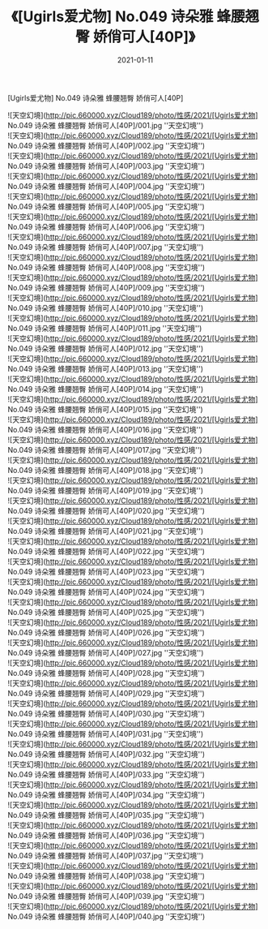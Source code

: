 ﻿---
layout: post
title:  《[Ugirls爱尤物] No.049 诗朵雅 蜂腰翘臀 娇俏可人[40P]》
date:   2021-01-11
img: http://pic.660000.xyz/Cloud189/photo/性感/2021/[Ugirls爱尤物] No.049 诗朵雅 蜂腰翘臀 娇俏可人[40P]/000.jpg
categories: [美女, 性感, 泳衣]
---

[Ugirls爱尤物] No.049 诗朵雅 蜂腰翘臀 娇俏可人[40P]



![天空幻境](http://pic.660000.xyz/Cloud189/photo/性感/2021/[Ugirls爱尤物] No.049 诗朵雅 蜂腰翘臀 娇俏可人[40P]/001.jpg ''天空幻境'') <br>
![天空幻境](http://pic.660000.xyz/Cloud189/photo/性感/2021/[Ugirls爱尤物] No.049 诗朵雅 蜂腰翘臀 娇俏可人[40P]/002.jpg ''天空幻境'') <br>
![天空幻境](http://pic.660000.xyz/Cloud189/photo/性感/2021/[Ugirls爱尤物] No.049 诗朵雅 蜂腰翘臀 娇俏可人[40P]/003.jpg ''天空幻境'') <br>
![天空幻境](http://pic.660000.xyz/Cloud189/photo/性感/2021/[Ugirls爱尤物] No.049 诗朵雅 蜂腰翘臀 娇俏可人[40P]/004.jpg ''天空幻境'') <br>
![天空幻境](http://pic.660000.xyz/Cloud189/photo/性感/2021/[Ugirls爱尤物] No.049 诗朵雅 蜂腰翘臀 娇俏可人[40P]/005.jpg ''天空幻境'') <br>
![天空幻境](http://pic.660000.xyz/Cloud189/photo/性感/2021/[Ugirls爱尤物] No.049 诗朵雅 蜂腰翘臀 娇俏可人[40P]/006.jpg ''天空幻境'') <br>
![天空幻境](http://pic.660000.xyz/Cloud189/photo/性感/2021/[Ugirls爱尤物] No.049 诗朵雅 蜂腰翘臀 娇俏可人[40P]/007.jpg ''天空幻境'') <br>
![天空幻境](http://pic.660000.xyz/Cloud189/photo/性感/2021/[Ugirls爱尤物] No.049 诗朵雅 蜂腰翘臀 娇俏可人[40P]/008.jpg ''天空幻境'') <br>
![天空幻境](http://pic.660000.xyz/Cloud189/photo/性感/2021/[Ugirls爱尤物] No.049 诗朵雅 蜂腰翘臀 娇俏可人[40P]/009.jpg ''天空幻境'') <br>
![天空幻境](http://pic.660000.xyz/Cloud189/photo/性感/2021/[Ugirls爱尤物] No.049 诗朵雅 蜂腰翘臀 娇俏可人[40P]/010.jpg ''天空幻境'') <br>
![天空幻境](http://pic.660000.xyz/Cloud189/photo/性感/2021/[Ugirls爱尤物] No.049 诗朵雅 蜂腰翘臀 娇俏可人[40P]/011.jpg ''天空幻境'') <br>
![天空幻境](http://pic.660000.xyz/Cloud189/photo/性感/2021/[Ugirls爱尤物] No.049 诗朵雅 蜂腰翘臀 娇俏可人[40P]/012.jpg ''天空幻境'') <br>
![天空幻境](http://pic.660000.xyz/Cloud189/photo/性感/2021/[Ugirls爱尤物] No.049 诗朵雅 蜂腰翘臀 娇俏可人[40P]/013.jpg ''天空幻境'') <br>
![天空幻境](http://pic.660000.xyz/Cloud189/photo/性感/2021/[Ugirls爱尤物] No.049 诗朵雅 蜂腰翘臀 娇俏可人[40P]/014.jpg ''天空幻境'') <br>
![天空幻境](http://pic.660000.xyz/Cloud189/photo/性感/2021/[Ugirls爱尤物] No.049 诗朵雅 蜂腰翘臀 娇俏可人[40P]/015.jpg ''天空幻境'') <br>
![天空幻境](http://pic.660000.xyz/Cloud189/photo/性感/2021/[Ugirls爱尤物] No.049 诗朵雅 蜂腰翘臀 娇俏可人[40P]/016.jpg ''天空幻境'') <br>
![天空幻境](http://pic.660000.xyz/Cloud189/photo/性感/2021/[Ugirls爱尤物] No.049 诗朵雅 蜂腰翘臀 娇俏可人[40P]/017.jpg ''天空幻境'') <br>
![天空幻境](http://pic.660000.xyz/Cloud189/photo/性感/2021/[Ugirls爱尤物] No.049 诗朵雅 蜂腰翘臀 娇俏可人[40P]/018.jpg ''天空幻境'') <br>
![天空幻境](http://pic.660000.xyz/Cloud189/photo/性感/2021/[Ugirls爱尤物] No.049 诗朵雅 蜂腰翘臀 娇俏可人[40P]/019.jpg ''天空幻境'') <br>
![天空幻境](http://pic.660000.xyz/Cloud189/photo/性感/2021/[Ugirls爱尤物] No.049 诗朵雅 蜂腰翘臀 娇俏可人[40P]/020.jpg ''天空幻境'') <br>
![天空幻境](http://pic.660000.xyz/Cloud189/photo/性感/2021/[Ugirls爱尤物] No.049 诗朵雅 蜂腰翘臀 娇俏可人[40P]/021.jpg ''天空幻境'') <br>
![天空幻境](http://pic.660000.xyz/Cloud189/photo/性感/2021/[Ugirls爱尤物] No.049 诗朵雅 蜂腰翘臀 娇俏可人[40P]/022.jpg ''天空幻境'') <br>
![天空幻境](http://pic.660000.xyz/Cloud189/photo/性感/2021/[Ugirls爱尤物] No.049 诗朵雅 蜂腰翘臀 娇俏可人[40P]/023.jpg ''天空幻境'') <br>
![天空幻境](http://pic.660000.xyz/Cloud189/photo/性感/2021/[Ugirls爱尤物] No.049 诗朵雅 蜂腰翘臀 娇俏可人[40P]/024.jpg ''天空幻境'') <br>
![天空幻境](http://pic.660000.xyz/Cloud189/photo/性感/2021/[Ugirls爱尤物] No.049 诗朵雅 蜂腰翘臀 娇俏可人[40P]/025.jpg ''天空幻境'') <br>
![天空幻境](http://pic.660000.xyz/Cloud189/photo/性感/2021/[Ugirls爱尤物] No.049 诗朵雅 蜂腰翘臀 娇俏可人[40P]/026.jpg ''天空幻境'') <br>
![天空幻境](http://pic.660000.xyz/Cloud189/photo/性感/2021/[Ugirls爱尤物] No.049 诗朵雅 蜂腰翘臀 娇俏可人[40P]/027.jpg ''天空幻境'') <br>
![天空幻境](http://pic.660000.xyz/Cloud189/photo/性感/2021/[Ugirls爱尤物] No.049 诗朵雅 蜂腰翘臀 娇俏可人[40P]/028.jpg ''天空幻境'') <br>
![天空幻境](http://pic.660000.xyz/Cloud189/photo/性感/2021/[Ugirls爱尤物] No.049 诗朵雅 蜂腰翘臀 娇俏可人[40P]/029.jpg ''天空幻境'') <br>
![天空幻境](http://pic.660000.xyz/Cloud189/photo/性感/2021/[Ugirls爱尤物] No.049 诗朵雅 蜂腰翘臀 娇俏可人[40P]/030.jpg ''天空幻境'') <br>
![天空幻境](http://pic.660000.xyz/Cloud189/photo/性感/2021/[Ugirls爱尤物] No.049 诗朵雅 蜂腰翘臀 娇俏可人[40P]/031.jpg ''天空幻境'') <br>
![天空幻境](http://pic.660000.xyz/Cloud189/photo/性感/2021/[Ugirls爱尤物] No.049 诗朵雅 蜂腰翘臀 娇俏可人[40P]/032.jpg ''天空幻境'') <br>
![天空幻境](http://pic.660000.xyz/Cloud189/photo/性感/2021/[Ugirls爱尤物] No.049 诗朵雅 蜂腰翘臀 娇俏可人[40P]/033.jpg ''天空幻境'') <br>
![天空幻境](http://pic.660000.xyz/Cloud189/photo/性感/2021/[Ugirls爱尤物] No.049 诗朵雅 蜂腰翘臀 娇俏可人[40P]/034.jpg ''天空幻境'') <br>
![天空幻境](http://pic.660000.xyz/Cloud189/photo/性感/2021/[Ugirls爱尤物] No.049 诗朵雅 蜂腰翘臀 娇俏可人[40P]/035.jpg ''天空幻境'') <br>
![天空幻境](http://pic.660000.xyz/Cloud189/photo/性感/2021/[Ugirls爱尤物] No.049 诗朵雅 蜂腰翘臀 娇俏可人[40P]/036.jpg ''天空幻境'') <br>
![天空幻境](http://pic.660000.xyz/Cloud189/photo/性感/2021/[Ugirls爱尤物] No.049 诗朵雅 蜂腰翘臀 娇俏可人[40P]/037.jpg ''天空幻境'') <br>
![天空幻境](http://pic.660000.xyz/Cloud189/photo/性感/2021/[Ugirls爱尤物] No.049 诗朵雅 蜂腰翘臀 娇俏可人[40P]/038.jpg ''天空幻境'') <br>
![天空幻境](http://pic.660000.xyz/Cloud189/photo/性感/2021/[Ugirls爱尤物] No.049 诗朵雅 蜂腰翘臀 娇俏可人[40P]/039.jpg ''天空幻境'') <br>
![天空幻境](http://pic.660000.xyz/Cloud189/photo/性感/2021/[Ugirls爱尤物] No.049 诗朵雅 蜂腰翘臀 娇俏可人[40P]/040.jpg ''天空幻境'') <br>